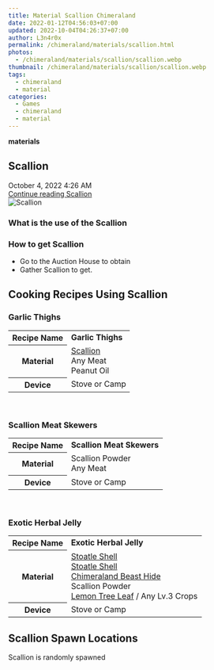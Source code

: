 ```yaml
---
title: Material Scallion Chimeraland
date: 2022-01-12T04:56:03+07:00
updated: 2022-10-04T04:26:37+07:00
author: L3n4r0x
permalink: /chimeraland/materials/scallion.html
photos:
  - /chimeraland/materials/scallion/scallion.webp
thumbnail: /chimeraland/materials/scallion/scallion.webp
tags:
  - chimeraland
  - material
categories:
  - Games
  - chimeraland
  - material
---
```


<link
  rel="stylesheet"
  href="https://rawcdn.githack.com/dimaslanjaka/Web-Manajemen/870a349/css/bootstrap-5-3-0-alpha3-wrapper.css"
/>
<section id="bootstrap-wrapper">
  <div data-bs-theme="dark">
    <div
      class="row g-0 border rounded overflow-hidden flex-md-row mb-4 shadow-sm position-relative bg-dark text-light"
    >
      <div class="col p-4 d-flex flex-column position-static">
        <strong class="d-inline-block mb-2 text-success">materials</strong>
        <h2 class="mb-0">Scallion</h2>
        <div class="mb-1 text-muted">October 4, 2022 4:26 AM</div>
        <a
          href="/chimeraland/materials/scallion.html"
          class="stretched-link d-none text-primary"
          >Continue reading Scallion</a
        >
      </div>
      <div class="col-auto d-none d-md-block d-lg-block">
        <img
          src="https://www.webmanajemen.com/chimeraland/materials/scallion/scallion.webp"
          alt="Scallion"
        />
      </div>
    </div>
    <div class="row">
      <div class="col-lg-6 col-12 mb-2">
        <div class="card">
          <div class="card-body">
            <h3 class="card-title">What is the use of the Scallion</h3>
            <div class="card-text"><ul></ul></div>
          </div>
        </div>
      </div>
      <div class="col-lg-6 col-12 mb-2">
        <div class="card">
          <div class="card-body">
            <h3 class="card-title">How to get Scallion</h3>
            <div class="card-text">
              <ul>
                <li>Go to the Auction House to obtain</li>
                <li>Gather Scallion to get.</li>
              </ul>
            </div>
          </div>
        </div>
      </div>
      <div class="col-12 mb-2">
        <h2 id="cookable">Cooking Recipes Using Scallion</h2>
        <div id="recipe-garlic-thighs">
          <h3 id="item-garlic-thighs">Garlic Thighs</h3>
          <div class="mb-2">
            <table class="table">
              <tr>
                <th>Recipe Name</th>
                <td><b>Garlic Thighs</b></td>
              </tr>
              <tr>
                <th>Material</th>
                <td>
                  <a
                    class="text-decoration-none text-primary"
                    href="/chimeraland/materials/scallion.html"
                    >Scallion</a
                  ><br />Any Meat<br />Peanut Oil
                </td>
              </tr>
              <tr>
                <th>Device</th>
                <td>Stove or Camp</td>
              </tr>
            </table>
          </div>
        </div>
        <br />
        <div id="recipe-scallion-meat-skewers">
          <h3 id="item-scallion-meat-skewers">Scallion Meat Skewers</h3>
          <div class="mb-2">
            <table class="table">
              <tr>
                <th>Recipe Name</th>
                <td><b>Scallion Meat Skewers</b></td>
              </tr>
              <tr>
                <th>Material</th>
                <td>Scallion Powder<br />Any Meat</td>
              </tr>
              <tr>
                <th>Device</th>
                <td>Stove or Camp</td>
              </tr>
            </table>
          </div>
        </div>
        <br />
        <div id="recipe-exotic-herbal-jelly">
          <h3 id="item-exotic-herbal-jelly">Exotic Herbal Jelly</h3>
          <div class="mb-2">
            <table class="table">
              <tr>
                <th>Recipe Name</th>
                <td><b>Exotic Herbal Jelly</b></td>
              </tr>
              <tr>
                <th>Material</th>
                <td>
                  <a
                    class="text-decoration-none text-primary"
                    href="/chimeraland/materials/stoatle-shell.html"
                    >Stoatle Shell</a
                  ><br /><a
                    class="text-decoration-none text-primary"
                    href="/chimeraland/materials/stoatle-shell.html"
                    >Stoatle Shell</a
                  ><br /><a
                    class="text-decoration-none text-primary"
                    href="/chimeraland/materials/chimeraland-beast-hide.html"
                    >Chimeraland Beast Hide</a
                  ><br />Scallion Powder<br /><a
                    class="text-decoration-none text-primary"
                    href="/chimeraland/materials/lemon-tree-leaf.html"
                    >Lemon Tree Leaf</a
                  ><span> / </span>Any Lv.3 Crops
                </td>
              </tr>
              <tr>
                <th>Device</th>
                <td>Stove or Camp</td>
              </tr>
            </table>
          </div>
        </div>
      </div>
      <div class="col-12 mb-2">
        <h2>Scallion Spawn Locations</h2>
        <p>Scallion is randomly spawned</p>
      </div>
    </div>
  </div>
</section>